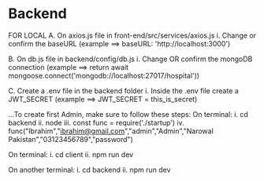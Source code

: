 # Backend
FOR LOCAL
A. On axios.js file in front-end/src/services/axios.js
i. Change or confirm the baseURL
(example ==> baseURL: 'http://localhost:3000')

B. On db.js file in backend/config/db.js
i. Change OR confirm the mongoDB connection
(example ==> return await mongoose.connect('mongodb://localhost:27017/hospital'))

C. Create a .env file in the backend folder
i. Inside the .env file create a JWT_SECRET
(example ==> JWT_SECRET = this_is_secret)

...To create first Admin, make sure to follow these steps:
On terminal:
i. cd backend
ii. node
iii. const func = require('./startup')
iv. func("Ibrahim","ibrahim@gmail.com","admin","Admin","Narowal Pakistan","03123456789","password")

On terminal:
i. cd client
ii. npm run dev

On another terminal:
i. cd backend
ii. npm run dev


